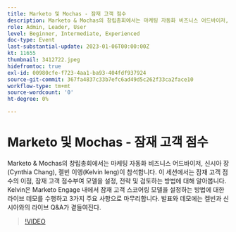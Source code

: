 ```yaml
---
title: Marketo 및 Mochas - 잠재 고객 점수
description: Marketo & Mochas의 창립총회에서는 마케팅 자동화 비즈니스 어드바이저, 신시아 장(Cynthia Chang), 켈빈 이엥(Kelvin Ieng)이 참석합니다. 이 세션에서는 잠재 고객 점수의 이점, 잠재 고객 점수부여 모델을 설정, 전략 및 검토하는 방법에 대해 알아봅니다. Kelvin은 Marketo Engage 내에서 잠재 고객 스코어링 모델을 설정하는 방법에 대한 라이브 데모를 수행하고 3가지 주요 사항으로 마무리합니다. 발표와 데모에는 켈빈과 신시아와의 라이브 Q&A가 곁들여진다.
role: Admin, Leader, User
level: Beginner, Intermediate, Experienced
doc-type: Event
last-substantial-update: 2023-01-06T00:00:00Z
kt: 11655
thumbnail: 3412722.jpeg
hidefromtoc: true
exl-id: 00980cfe-f723-4aa1-ba93-404fdf937924
source-git-commit: 367fa4837c33b7efc6ad49d5c262f33ca2face10
workflow-type: tm+mt
source-wordcount: '0'
ht-degree: 0%

---
```


# Marketo 및 Mochas - 잠재 고객 점수

Marketo &amp; Mochas의 창립총회에서는 마케팅 자동화 비즈니스 어드바이저, 신시아 장(Cynthia Chang), 켈빈 이엥(Kelvin Ieng)이 참석합니다. 이 세션에서는 잠재 고객 점수의 이점, 잠재 고객 점수부여 모델을 설정, 전략 및 검토하는 방법에 대해 알아봅니다. Kelvin은 Marketo Engage 내에서 잠재 고객 스코어링 모델을 설정하는 방법에 대한 라이브 데모를 수행하고 3가지 주요 사항으로 마무리합니다. 발표와 데모에는 켈빈과 신시아와의 라이브 Q&amp;A가 곁들여진다.

>[!VIDEO](https://video.tv.adobe.com/v/3412722/?quality=12&learn=on)
